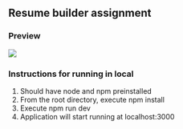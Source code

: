 ## Resume builder assignment

### Preview

<img align="center" src="https://gifyu.com/image/UDO6">

### Instructions for running in local

1. Should have node and npm preinstalled
2. From the root directory, execute npm install
3. Execute npm run dev
4. Application will start running at localhost:3000
